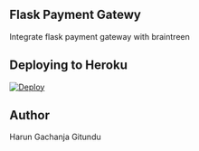 ## Flask Payment Gatewy

Integrate flask payment gateway with braintreen

## Deploying to Heroku

[![Deploy](https://www.herokucdn.com/deploy/button.svg)](https://heroku.com/deploy?template=https://github.com/Arrotech/Flask-Payment-Gateway&env[BT_ENVIRONMENT]=sandbox)

## Author

  Harun Gachanja Gitundu